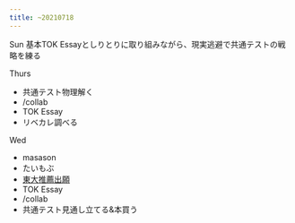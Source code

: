 ```yaml
---
title: ~20210718
---
```


Sun
基本TOK Essayとしりとりに取り組みながら、現実逃避で共通テストの戦略を練る

Thurs

* 共通テスト物理解く
* /collab
* TOK Essay
* リベカレ調べる

Wed

* masason
* たいもぶ
* [東大推薦出願](%E6%9D%B1%E5%A4%A7%E6%8E%A8%E8%96%A6%E5%87%BA%E9%A1%98.md)
* TOK Essay
* /collab
* 共通テスト見通し立てる&本買う
